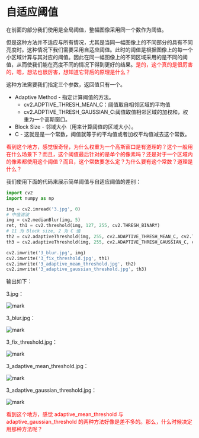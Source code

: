 
# 自适应阈值


在前面的部分我们使用是全局阈值，整幅图像采用同一个数作为阈值。


但是这种方法并不适应与所有情况，尤其是当同一幅图像上的不同部分的具有不同亮度时。这种情况下我们需要采用自适应阈值。此时的阈值是根据图像上的每一个小区域计算与其对应的阈值。因此在同一幅图像上的不同区域采用的是不同的阈值，从而使我们能在亮度不同的情况下得到更好的结果。<span style="color:red;">是的，这个真的是很厉害的，嗯，想法也很厉害，想知道它背后的原理是什么？</span>

这种方法需要我们指定三个参数，返回值只有一个。

- Adaptive Method - 指定计算阈值的方法。
  - cv2.ADPTIVE_THRESH_MEAN_C：阈值取自相邻区域的平均值
  - cv2.ADPTIVE_THRESH_GAUSSIAN_C:阈值取值相邻区域的加权和，权重为一个高斯窗口。
- Block Size - 邻域大小（用来计算阈值的区域大小）。
- C - 这就是是一个常数，阈值就等于的平均值或者加权平均值减去这个常数。


<span style="color:red;">看到这个地方，感觉很奇怪，为什么权重为一个高斯窗口是有道理的？这个一般用在什么场景下？而且，这个阈值最后针对的是单个的像素吗？还是对于一个区域内的像素都使用这个阈值？而且，这个常数要怎么定？为什么要有这个常数？道理是什么？</span>

我们使用下面的代码来展示简单阈值与自适应阈值的差别：


```py
import cv2
import numpy as np

img = cv2.imread('3.jpg', 0)
# 中值滤波
img = cv2.medianBlur(img, 5)
ret, th1 = cv2.threshold(img, 127, 255, cv2.THRESH_BINARY)
# 11 为 Block size, 2 为 C 值
th2 = cv2.adaptiveThreshold(img, 255, cv2.ADAPTIVE_THRESH_MEAN_C, cv2.THRESH_BINARY, 11, 2)
th3 = cv2.adaptiveThreshold(img, 255, cv2.ADAPTIVE_THRESH_GAUSSIAN_C, cv2.THRESH_BINARY, 11, 2)

cv2.imwrite('3_blur.jpg', img)
cv2.imwrite('3_fix_threshold.jpg', th1)
cv2.imwrite('3_adaptive_mean_threshold.jpg', th2)
cv2.imwrite('3_adaptive_gaussian_threshold.jpg', th3)
```

输出如下：

3.jpg：

![mark](http://images.iterate.site/blog/image/20181221/mnAL1sfLblHP.jpg?imageslim)

3_blur.jpg：

![mark](http://images.iterate.site/blog/image/20181221/9bnf1FiUgBGa.jpg?imageslim)

3_fix_threshold.jpg：

![mark](http://images.iterate.site/blog/image/20181221/Ke5BCyo9SM8T.jpg?imageslim)

3_adaptive_mean_threshold.jpg：


![mark](http://images.iterate.site/blog/image/20181221/ybONCh6ilWew.jpg?imageslim)

3_adaptive_gaussian_threshold.jpg：

![mark](http://images.iterate.site/blog/image/20181221/fcADKEuInisY.jpg?imageslim)


<span style="color:red;">看到这个地方，感觉 adaptive_mean_threshold 与 adaptive_gaussian_threshold 的两种方法好像是差不多的。那么，什么时候决定用那种方法呢？</span>
